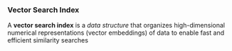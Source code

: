 ### Vector Search Index

A **vector search index** is a _data structure_ that organizes high-dimensional numerical representations (vector embeddings) of data to enable fast and efficient similarity searches
